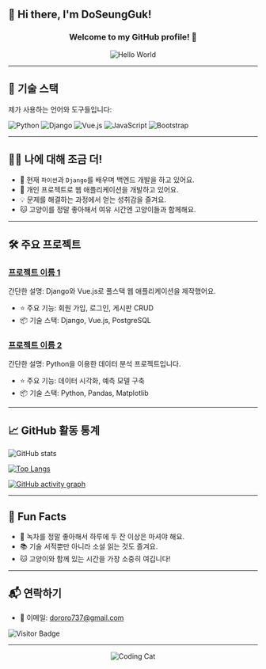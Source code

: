 ## 👋 Hi there, I'm DoSeungGuk!

<h3 align="center">Welcome to my GitHub profile! 🚀</h3>
<p align="center">
  <img src="https://media.giphy.com/media/13HgwGsXF0aiGY/giphy.gif" alt="Hello World">
</p>

---

## 🚀 기술 스택

제가 사용하는 언어와 도구들입니다:

![Python](https://img.shields.io/badge/Python-3776AB?style=for-the-badge&logo=python&logoColor=white)
![Django](https://img.shields.io/badge/Django-092E20?style=for-the-badge&logo=django&logoColor=white)
![Vue.js](https://img.shields.io/badge/Vue.js-4FC08D?style=for-the-badge&logo=vue.js&logoColor=white)
![JavaScript](https://img.shields.io/badge/JavaScript-F7DF1E?style=for-the-badge&logo=javascript&logoColor=black)
![Bootstrap](https://img.shields.io/badge/Bootstrap-563D7C?style=for-the-badge&logo=bootstrap&logoColor=white)

---

## 👨‍💻 나에 대해 조금 더!

- 🌱 현재 `파이썬`과 `Django`를 배우며 백엔드 개발을 하고 있어요.
- 🔭 개인 프로젝트로 웹 애플리케이션을 개발하고 있어요.
- 💡 문제를 해결하는 과정에서 얻는 성취감을 즐겨요.
- 🐱 고양이를 정말 좋아해서 여유 시간엔 고양이들과 함께해요.

---

## 🛠️ 주요 프로젝트

### [프로젝트 이름 1](https://github.com/DoSeungGuk/프로젝트1)
간단한 설명: Django와 Vue.js로 풀스택 웹 애플리케이션을 제작했어요.

- ⭐ 주요 기능: 회원 가입, 로그인, 게시판 CRUD
- 📦 기술 스택: Django, Vue.js, PostgreSQL

### [프로젝트 이름 2](https://github.com/DoSeungGuk/프로젝트2)
간단한 설명: Python을 이용한 데이터 분석 프로젝트입니다.

- ⭐ 주요 기능: 데이터 시각화, 예측 모델 구축
- 📦 기술 스택: Python, Pandas, Matplotlib

---

## 📈 GitHub 활동 통계

![GitHub stats](https://github-readme-stats.vercel.app/api?username=DoSeungGuk&show_icons=true&theme=radical)

[![Top Langs](https://github-readme-stats.vercel.app/api/top-langs/?username=DoSeungGuk&layout=compact&theme=radical)](https://github.com/anuraghazra/github-readme-stats)

[![GitHub activity graph](https://github-readme-activity-graph.vercel.app/graph?username=DoSeungGuk&theme=radical)](https://github.com/ashutosh00710/github-readme-activity-graph)

---

## 🎉 Fun Facts

- 🍵 녹차를 정말 좋아해서 하루에 두 잔 이상은 마셔야 해요.
- 📚 기술 서적뿐만 아니라 소설 읽는 것도 즐겨요.
- 🐱 고양이와 함께 있는 시간을 가장 소중히 여깁니다!

---

## 📬 연락하기

- 📧 이메일: dororo737@gmail.com

![Visitor Badge](https://visitor-badge.laobi.icu/badge?page_id=DoSeungGuk)

---

<p align="center">
  <img src="https://media.giphy.com/media/JIX9t2j0ZTN9S/giphy.gif" alt="Coding Cat">
</p>
